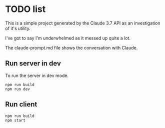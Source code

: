 # TODO list

This is a simple project generated by the Claude 3.7 API as an investigation of it's utility.

I've got to say I'm underwhelmed as it messed up quite a lot.

The claude-prompt.md file shows the conversation with Claude.

## Run server in dev

To run the server in dev mode.

``` shell
npm run build
npm run dev
```

## Run client

``` shell
npm run build
npm start
```
